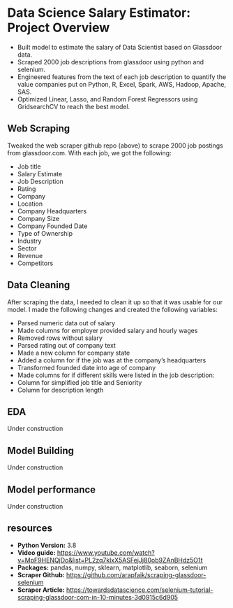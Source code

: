 # Data Science Salary Estimator: Project Overview

- Built model to estimate the salary of Data Scientist based on Glassdoor data.
- Scraped 2000 job descriptions from glassdoor using python and selenium.
- Engineered features from the text of each job description to quantify the value companies put on Python, R, Excel, Spark, AWS, Hadoop, Apache, SAS.
- Optimized Linear, Lasso, and Random Forest Regressors using GridsearchCV to reach the best model.

## Web Scraping

Tweaked the web scraper github repo (above) to scrape 2000 job postings from glassdoor.com. With each job, we got the following:

- Job title
- Salary Estimate
- Job Description
- Rating
- Company
- Location
- Company Headquarters
- Company Size
- Company Founded Date
- Type of Ownership
- Industry
- Sector
- Revenue
- Competitors

## Data Cleaning

After scraping the data, I needed to clean it up so that it was usable for our model. I made the following changes and created the following variables:

- Parsed numeric data out of salary
- Made columns for employer provided salary and hourly wages
- Removed rows without salary
- Parsed rating out of company text
- Made a new column for company state
- Added a column for if the job was at the company’s headquarters
- Transformed founded date into age of company
- Made columns for if different skills were listed in the job description:
- Column for simplified job title and Seniority
- Column for description length

## EDA

Under construction

## Model Building

Under construction

## Model performance

Under construction

## resources
- **Python Version:** 3.8<br/>
- **Video guide:** https://www.youtube.com/watch?v=MpF9HENQjDo&list=PL2zq7klxX5ASFejJj80ob9ZAnBHdz5O1t
- **Packages:** pandas, numpy, sklearn, matplotlib, seaborn, selenium<br/>
- **Scraper Github:** https://github.com/arapfaik/scraping-glassdoor-selenium<br/>
- **Scraper Article:** https://towardsdatascience.com/selenium-tutorial-scraping-glassdoor-com-in-10-minutes-3d0915c6d905<br/>
